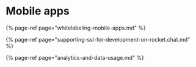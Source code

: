 # Mobile apps

{% page-ref page="whitelabeling-mobile-apps.md" %}

{% page-ref page="supporting-ssl-for-development-on-rocket.chat.md" %}

{% page-ref page="analytics-and-data-usage.md" %}

